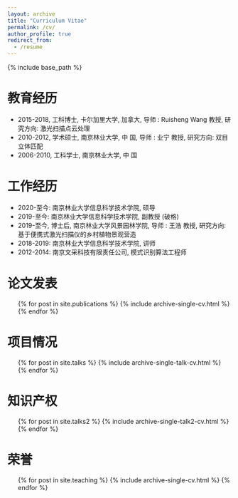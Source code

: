 ```yaml
---
layout: archive
title: "Curriculum Vitae"
permalink: /cv/
author_profile: true
redirect_from:
  - /resume
---
```

<!-- 简历内容 -->
{% include base_path %}

教育经历
======
* 2015-2018, 工科博士, 卡尔加里大学, 加拿大, 导师 : Ruisheng Wang 教授, 研究方向: 激光扫描点云处理
* 2010-2012, 学术硕士, 南京林业大学, 中 国, 导师 : 业宁 教授, 研究方向: 双目立体匹配 
* 2006-2010, 工科学士, 南京林业大学, 中 国 

工作经历
======
* 2020-至今: 南京林业大学信息科学技术学院, 硕导
* 2019-至今: 南京林业大学信息科学技术学院, 副教授 (破格)
* 2019-至今, 博士后, 南京林业大学风景园林学院, 导师 : 王浩 教授, 研究方向: 基于便携式激光扫描仪的乡村植物景观营造
* 2018-2019: 南京林业大学信息科学技术学院, 讲师
* 2012-2014: 南京文采科技有限责任公司, 模式识别算法工程师
  

论文发表
======
  <ul>{% for post in site.publications %}
    {% include archive-single-cv.html %}
  {% endfor %}</ul>
  
  
项目情况
======
 <ul>{% for post in site.talks %}
 {% include archive-single-talk-cv.html %}
  {% endfor %}</ul>
  
  
知识产权
======
 <ul>{% for post in site.talks2 %}
 {% include archive-single-talk2-cv.html %}
  {% endfor %}</ul>



荣誉
======
  <ul>{% for post in site.teaching %}
    {% include archive-single-cv.html %}
  {% endfor %}</ul>
  





